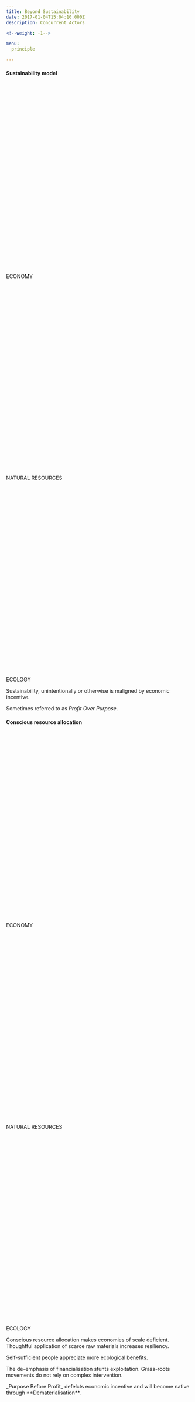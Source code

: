 ```yaml
---
title: Beyond Sustainability
date: 2017-01-04T15:04:10.000Z
description: Concurrent Actors

<!--weight: -1-->

menu:
  principle

---
```



<!--

The&nbsp;Three Actors

Principles of Sufficiency

Three Competing Interactions
Three Principle Interactions

Three Principle Connections

Three Vital Inter-relationships

Three adaptive

Our meta relationship with the environment

We have a call X

relation
fertile
border
margine

What are: "Ecological" "interations" "economic" "natural resources" (as a holistic system)?
https://www.conserve-energy-future.com/human-environmental-interaction-examples.php

Human interactions with our planet depend on an analogy to a pl.

The economy meshes with natural resources, like a gear box, they need to travel without contradiction together, otherwise the car will stall.

the engine is making a noise, maybe we're not changing the gears properly.


economy+natural resources 
car = planet
the engine is making a noise = ecology 
engine = photosynthesis


energy

At the edges x


Compass direction
Align

The Competing Direction

The New Standard
These physical X
Make HEFTS free, reduce the energy that goes into making things and build ... the goals are democratised.

What are material natural resource allocations trying to say?
What is economic stagnation communicating?
What is the climate crisis trying to communicate?
-->


<!--draft: true-->
<!--
#assignment: Conscious resource allocation
#location: Global
#image: /img/DSCN0436-2x.JPG
#subhead: "Conscious resource allocation"
#snippet: https://codepen.io/inspiredlabs/pen/dBxGmM?editors=1100
-->

<!-- {{<flickity src="img/1da1f2-twitter.svg" title="Beginning construction" color="white" selectCell="flkty.selectCell( value, isWrapped, isInstant )" >}} -->

#### Sustainability model


<div class="fl w-100 f8 f6-m f5-l tc mt4 mb4" id=sustainability>
<div class="w-third pr2 fl">
<svg viewBox="0 0 128 128" class="bg-dark-green br-100 mr-auto ml-auto no-select" alt="">
	<use xlink:href="#up-arrow"></use>
</svg>
<p>ECONOMY</p>
</div>
<div class="w-third f8 f6-m f5-l tc pr1 pl1 fl">
<svg viewBox="0 0 128 128" class="bg-red br-100 mr-auto ml-auto no-select" alt="">
<use xlink:href="#down-arrow"></use>
</svg>
<p>NATURAL RESOURCES</p>
</div>
<div class="w-third f8 f6-m f5-l tc pl2 fl">
<svg viewBox="0 0 128 128" class="bg-red br-100 mr-auto ml-auto no-select" alt="">
<use xlink:href="#down-arrow"></use>
</svg>
<p>ECOLOGY</p>
</div>
</div>
</div>


Sustainability, unintentionally or otherwise is maligned by economic incentive.

Sometimes referred to as _Profit Over Purpose_.

<!--At scale, there is always a way to "game the system".-->

#### Conscious resource allocation


<div class="fl w-100 f8 f6-m f5-l tc mt4 mb4" id=conscious-resource-allocation>
<div class="w-third pr2 fl">
<svg viewBox="0 0 128 128" class="bg-gray br-100 mr-auto ml-auto no-select" alt="">
	<use xlink:href="#croxx"></use>
</svg>
<p>ECONOMY</p>
</div>
<div class="w-third f8 f6-m f5-l tc pr1 pl1 fl">
<svg viewBox="0 0 128 128" class="bg-dark-green br-100 mr-auto ml-auto no-select" alt="">
<use xlink:href="#up-arrow"></use>
</svg>
<p>NATURAL RESOURCES</p>
</div>
<div class="w-third f8 f6-m f5-l tc pl2 fl">
<svg viewBox="0 0 128 128" class="bg-dark-green br-100 mr-auto ml-auto no-select" alt="">
<use xlink:href="#up-arrow"></use>
</svg>
<p>ECOLOGY</p>
</div>
</div>


Conscious resource allocation makes economies of scale deficient. Thoughtful application of scarce raw materials increases resiliency.

Self-sufficient people appreciate more ecological benefits.

The de-emphasis of financialisation stunts exploitation. Grass-roots movements do not rely on complex intervention.

<!--Differing from sustainability--> _Purpose Before Profit_ defelcts economic&nbsp;incentive and will become native through **Dematerialisation**.





